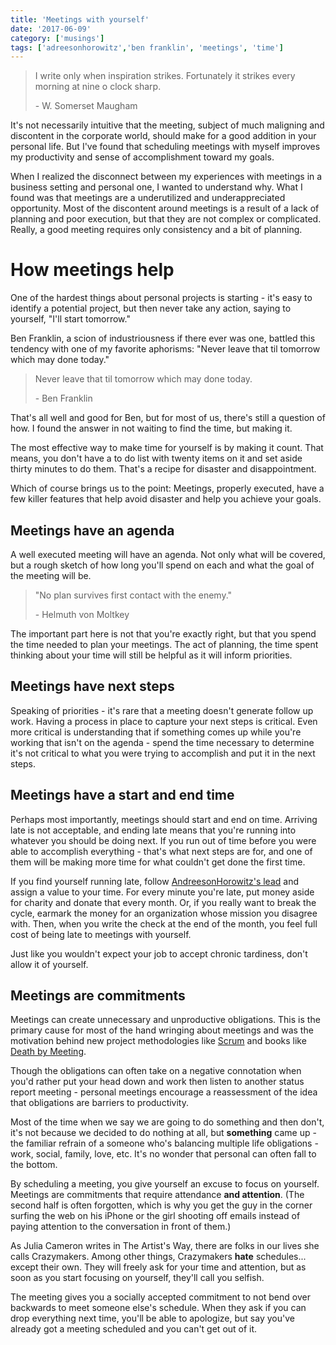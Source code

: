 ```yaml
---
title: 'Meetings with yourself'
date: '2017-06-09'
category: ['musings']
tags: ['adreesonhorowitz','ben franklin', 'meetings', 'time']
---
```


> I write only when inspiration strikes. Fortunately it strikes every morning at nine o clock sharp.
>
> \- W. Somerset Maugham

It's not necessarily intuitive that the meeting, subject of much maligning and discontent in the corporate world, should make for a good addition in your personal life. But I've found that scheduling meetings with myself improves my productivity and sense of accomplishment toward my goals.

When I realized the disconnect between my experiences with meetings in a business setting and personal one, I wanted to understand why. What I found was that meetings are a underutilized and underappreciated opportunity. Most of the discontent around meetings is a result of a lack of planning and poor execution, but that they are not complex or complicated. Really, a good meeting requires only consistency and a bit of planning.

# How meetings help

One of the hardest things about personal projects is starting - it's easy to identify a potential project, but then never take any action, saying to yourself, "I'll start tomorrow."

Ben Franklin, a scion of industriousness if there ever was one, battled this tendency with one of my favorite aphorisms: "Never leave that til tomorrow which may done today."

> Never leave that til tomorrow which may done today.
>
> \- Ben Franklin

That's all well and good for Ben, but for most of us, there's still a question of how. I found the answer in not waiting to find the time, but making it.

The most effective way to make time for yourself is by making it count. That means, you don't have a to do list with twenty items on it and set aside thirty minutes to do them. That's a recipe for disaster and disappointment.

Which of course brings us to the point: Meetings, properly executed, have a few killer features that help avoid disaster and help you achieve your goals.

## Meetings have an agenda

A well executed meeting will have an agenda. Not only what will be covered, but a rough sketch of how long you'll spend on each and what the goal of the meeting will be.

> "No plan survives first contact with the enemy."
>
> \- Helmuth von Moltkey

The important part here is not that you're exactly right, but that you spend the time needed to plan your meetings. The act of planning, the time spent thinking about your time will still be helpful as it will inform priorities.

## Meetings have next steps

Speaking of priorities - it's rare that a meeting doesn't generate follow up work. Having a process in place to capture your next steps is critical. Even more critical is understanding that if something comes up while you're working that isn't on the agenda - spend the time necessary to determine it's not critical to what you were trying to accomplish and put it in the next steps.

## Meetings have a start and end time

Perhaps most importantly, meetings should start and end on time. Arriving late is not acceptable, and ending late means that you're running into whatever you should be doing next. If you run out of time before you were able to accomplish everything - that's what next steps are for, and one of them will be making more time for what couldn't get done the first time.

If you find yourself running late, follow [AndreesonHorowitz's lead](https://wp.me/p6u9oI-cJ) and assign a value to your time. For every minute you're late, put money aside for charity and donate that every month. Or, if you really want to break the cycle, earmark the money for an organization whose mission you disagree with. Then, when you write the check at the end of the month, you feel full cost of being late to meetings with yourself.

Just like you wouldn't expect your job to accept chronic tardiness, don't allow it of yourself.

## Meetings are commitments

Meetings can create unnecessary and unproductive obligations. This is the primary cause for most of the hand wringing about meetings and was the motivation behind new project methodologies like [Scrum](https://www.amazon.com/Scrum-Doing-Twice-Work-Half/dp/038534645X/ref=sr_1_1?ie=UTF8&qid=1496936618&sr=8-1&keywords=scrum+jeff+sutherland) and books like [Death by Meeting](https://www.amazon.com/Death-Meeting-Leadership-Solving-Business/dp/0787968056/ref=sr_1_1?ie=UTF8&qid=1496936587&sr=8-1&keywords=death+by+meeting).

Though the obligations can often take on a negative connotation when you'd rather put your head down and work then listen to another status report meeting - personal meetings encourage a reassessment of the idea that obligations are barriers to productivity.

Most of the time when we say we are going to do something and then don't, it's not because we decided to do nothing at all, but **something** came up - the familiar refrain of a someone who's balancing multiple life obligations - work, social, family, love, etc. It's no wonder that personal can often fall to the bottom.

By scheduling a meeting, you give yourself an excuse to focus on yourself. Meetings are commitments that require attendance **and attention**. (The second half is often forgotten, which is why you get the guy in the corner surfing the web on his iPhone or the girl shooting off emails instead of paying attention to the conversation in front of them.)

As Julia Cameron writes in The Artist's Way, there are folks in our lives she calls Crazymakers. Among other things, Crazymakers **hate** schedules... except their own. They will freely ask for your time and attention, but as soon as you start focusing on yourself, they'll call you selfish.

The meeting gives you a socially accepted commitment to not bend over backwards to meet someone else's schedule. When they ask if you can drop everything next time, you'll be able to apologize, but say you've already got a meeting scheduled and you can't get out of it.